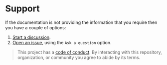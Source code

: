 # Support

If the documentation is not providing the information that you require then you have a couple of options:

1. [Start a discussion](https://github.com/DevelopersToolbox/github-ripper/discussions).
1. [Open an issue](https://github.com/DevelopersToolbox/github-ripper/issues), using the `Ask a question` option.

> This project has a [code of conduct](CODE_OF_CONDUCT.md). By interacting with this repository, organization, or community you agree to abide by its terms.
